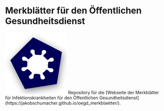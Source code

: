 # Merkblätter für den Öffentlichen Gesundheitsdienst
<img src="assets/images/Logo2.png" width="200" height="200" alt="Logo"/>
Repository für die [Webseite der Merkblätter für Infektionskrankheiten für den Öffentlichen Gesundheitsdienst](https://jakobschumacher.github.io/oegd_merkblaetter/).
